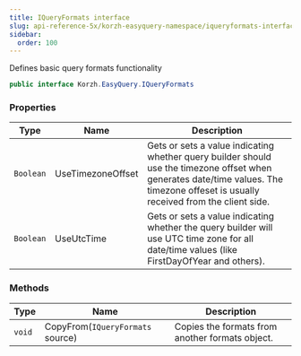 ```yaml
---
title: IQueryFormats interface
slug: api-reference-5x/korzh-easyquery-namespace/iqueryformats-interface
sidebar:
  order: 100
---
```


Defines basic query formats functionality
```csharp
public interface Korzh.EasyQuery.IQueryFormats

```

### Properties

| Type | Name | Description | 
| --- | --- | --- | 
| `Boolean` | UseTimezoneOffset | Gets or sets a value indicating whether query builder should use the timezone offset when generates date/time values.  The timezone offeset is usually received from the client side. | 
| `Boolean` | UseUtcTime | Gets or sets a value indicating whether the query builder will use UTC time zone for all date/time values (like FirstDayOfYear and others). | 


### Methods

| Type | Name | Description | 
| --- | --- | --- | 
| `void` | CopyFrom(`IQueryFormats` source) | Copies the formats from another formats object. |
